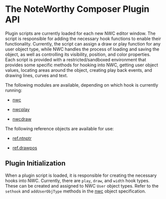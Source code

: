 # The NoteWorthy Composer Plugin API

Plugin scripts are currently loaded for each new NWC editor window. The script is responsible for adding the necessary hook functions to enable their functionality. Currently, the script can assign a draw or play function for any user object type, while NWC handles the process of loading and saving the object, as well as controlling its visibility, position, and color properties. Each script is provided with a restricted/sandboxed environment that provides some specific methods for hooking into NWC, getting user object values, locating areas around the object, creating play back events, and drawing lines, curves and text.

The following modules are available, depending on which hook is currently running:

- [nwc](nwc.md)

- [nwcplay](nwcplay.md)

- [nwcdraw](nwcdraw.md) 

The following reference objects are available for use:

- [ref.ntnptr](ref.ntnptr.md)

- [ref.drawpos](ref.drawpos.md)


## Plugin Initialization

When a plugin script is loaded, it is responsible for creating the necessary hooks into NWC. Currently, there are `play`, `draw`, and `width` hook types. These can be created and assigned to NWC `User` object types. Refer to the `sethook` and `addUserObjType` methods in the [nwc](nwc.md) object specification. 
